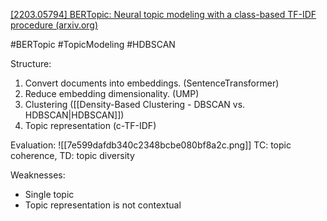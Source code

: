 [[2203.05794] BERTopic: Neural topic modeling with a class-based TF-IDF procedure (arxiv.org)](https://arxiv.org/abs/2203.05794)

#BERTopic #TopicModeling #HDBSCAN 

Structure:
1. Convert documents into embeddings. (SentenceTransformer)
2. Reduce embedding dimensionality. (UMP)
3. Clustering ([[Density-Based Clustering -  DBSCAN vs. HDBSCAN|HDBSCAN]])
4. Topic representation (c-TF-IDF)

Evaluation:
![[7e599dafdb340c2348bcbe080bf8a2c.png]]
TC: topic coherence,   TD: topic diversity

Weaknesses:
- Single topic
- Topic representation is not contextual
